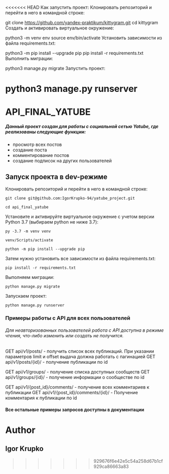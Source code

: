 <<<<<<< HEAD
Как запустить проект:
Клонировать репозиторий и перейти в него в командной строке:

git clone https://github.com/yandex-praktikum/kittygram.git
cd kittygram
Cоздать и активировать виртуальное окружение:

python3 -m venv env
source env/bin/activate
Установить зависимости из файла requirements.txt:

python3 -m pip install --upgrade pip
pip install -r requirements.txt
Выполнить миграции:

python3 manage.py migrate
Запустить проект:

python3 manage.py runserver
=======
# API_FINAL_YATUBE
##### Данный проект создан для работы с социальной сетью Yatube, где реализованы следующие функции:
- просмотр всех постов
- создание поста
- комментирование постов
- создание подписок на других пользователей

## Запуск проекта в dev-режиме
Клонировать репозиторий и перейти в него в командной строке:

``` git clone git@github.com:IgorKrupko-94/yatube_project.git ```

``` cd api_final_yatube ```

Установите и активируйте виртуальное окружение c учетом версии Python 3.7 (выбираем python не ниже 3.7):

``` py -3.7 -m venv venv ```

``` venv/Scripts/activate ```

``` python -m pip install --upgrade pip ```

Затем нужно установить все зависимости из файла requirements.txt:

``` pip install -r requirements.txt ```

Выполняем миграции:

``` python manage.py migrate ```

Запускаем проект:

``` python manage.py runserver ```

### Примеры работы с API для всех пользователей
###### Для неавторизованных пользователей работа с API доступна в режиме чтения, что-либо изменить или создать не получится.
GET api/v1/posts/ - получить список всех публикаций.
При указании параметров limit и offset выдача должна работать с пагинацией
GET api/v1/posts/{id}/ - получение публикации по id

GET api/v1/groups/ - получение списка доступных сообществ
GET api/v1/groups/{id}/ - получение информации о сообществе по id

GET api/v1/{post_id}/comments/ - получение всех комментариев к публикации
GET api/v1/{post_id}/comments/{id}/ - Получение комментария к публикации по id

#### Все остальные примеры запросов доступны в документации

# Author
## Igor Krupko
>>>>>>> 929676f6e42e5c54a258d67b1cf929ca86663a83
